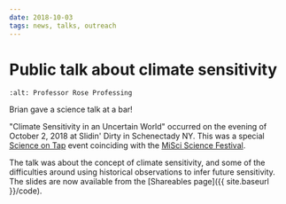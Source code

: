 ```yaml
---
date: 2018-10-03
tags: news, talks, outreach
---
```

# Public talk about climate sensitivity

```{image} /_static/images/BrianProfessing.jpg
:alt: Professor Rose Professing
```

Brian gave a science talk at a bar!

"Climate Sensitivity in an Uncertain World" occurred on the evening of October 2, 2018 at Slidin' Dirty in Schenectady NY. This was a special [Science on Tap](https://www.capsciny.org/project/science-on-tap/) event coinciding with the [MiSci Science Festival](https://www.misci.org/events/science-festival).

The talk was about the concept of climate sensitivity, and some of the difficulties around using historical observations to infer future sensitivity. The slides are now available from the [Shareables page]({{ site.baseurl }}/code).
